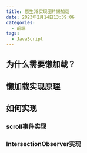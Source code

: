 ```yaml
---
title: 原生JS实现图片懒加载
date: 2023年2月14日13:39:06
categories:
  - 前端
tags:
  - JavaScript
---
```


<custom-header/>



## 为什么需要懒加载？

## 懒加载实现原理

## 如何实现

### scroll事件实现

### IntersectionObserver实现


